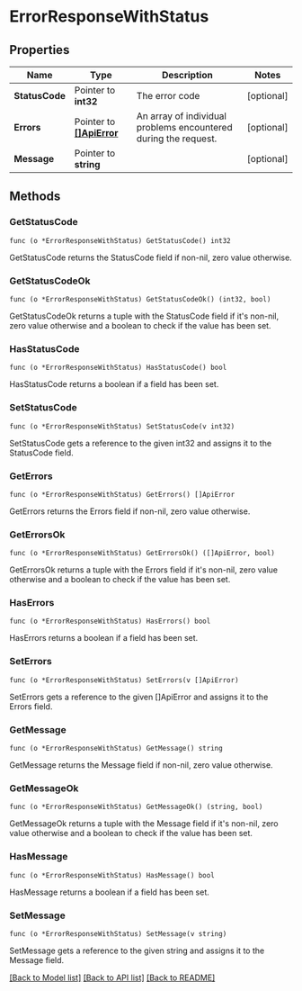# ErrorResponseWithStatus

## Properties

Name | Type | Description | Notes
------------ | ------------- | ------------- | -------------
**StatusCode** | Pointer to **int32** | The error code | [optional] 
**Errors** | Pointer to [**[]ApiError**](APIError.md) | An array of individual problems encountered during the request. | [optional] 
**Message** | Pointer to **string** |  | [optional] 

## Methods

### GetStatusCode

`func (o *ErrorResponseWithStatus) GetStatusCode() int32`

GetStatusCode returns the StatusCode field if non-nil, zero value otherwise.

### GetStatusCodeOk

`func (o *ErrorResponseWithStatus) GetStatusCodeOk() (int32, bool)`

GetStatusCodeOk returns a tuple with the StatusCode field if it's non-nil, zero value otherwise
and a boolean to check if the value has been set.

### HasStatusCode

`func (o *ErrorResponseWithStatus) HasStatusCode() bool`

HasStatusCode returns a boolean if a field has been set.

### SetStatusCode

`func (o *ErrorResponseWithStatus) SetStatusCode(v int32)`

SetStatusCode gets a reference to the given int32 and assigns it to the StatusCode field.

### GetErrors

`func (o *ErrorResponseWithStatus) GetErrors() []ApiError`

GetErrors returns the Errors field if non-nil, zero value otherwise.

### GetErrorsOk

`func (o *ErrorResponseWithStatus) GetErrorsOk() ([]ApiError, bool)`

GetErrorsOk returns a tuple with the Errors field if it's non-nil, zero value otherwise
and a boolean to check if the value has been set.

### HasErrors

`func (o *ErrorResponseWithStatus) HasErrors() bool`

HasErrors returns a boolean if a field has been set.

### SetErrors

`func (o *ErrorResponseWithStatus) SetErrors(v []ApiError)`

SetErrors gets a reference to the given []ApiError and assigns it to the Errors field.

### GetMessage

`func (o *ErrorResponseWithStatus) GetMessage() string`

GetMessage returns the Message field if non-nil, zero value otherwise.

### GetMessageOk

`func (o *ErrorResponseWithStatus) GetMessageOk() (string, bool)`

GetMessageOk returns a tuple with the Message field if it's non-nil, zero value otherwise
and a boolean to check if the value has been set.

### HasMessage

`func (o *ErrorResponseWithStatus) HasMessage() bool`

HasMessage returns a boolean if a field has been set.

### SetMessage

`func (o *ErrorResponseWithStatus) SetMessage(v string)`

SetMessage gets a reference to the given string and assigns it to the Message field.


[[Back to Model list]](../README.md#documentation-for-models) [[Back to API list]](../README.md#documentation-for-api-endpoints) [[Back to README]](../README.md)


